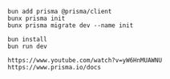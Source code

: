 ```package
bun add prisma @prisma/client
bunx prisma init
bunx prisma migrate dev --name init
```

```
bun install
bun run dev
```

```reference
https://www.youtube.com/watch?v=yW6HnMUAWNU
https://www.prisma.io/docs
```
